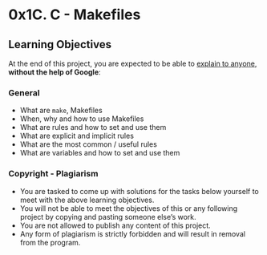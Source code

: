 # 0x1C. C - Makefiles

## Learning Objectives

At the end of this project, you are expected to be able to <a href="/rltoken/u_RzOFqA4lSt5AdGRAfQ_w" title="explain to anyone" target="_blank">explain to anyone</a>, <strong>without the help of Google</strong>:

### General

- What are <code>make</code>, Makefiles
- When, why and how to use Makefiles
- What are rules and how to set and use them
- What are explicit and implicit rules
- What are the most common / useful rules
- What are variables and how to set and use them

### Copyright - Plagiarism

- You are tasked to come up with solutions for the tasks below yourself to meet with the above learning objectives.
- You will not be able to meet the objectives of this or any following project by copying and pasting someone else’s work.
- You are not allowed to publish any content of this project.
- Any form of plagiarism is strictly forbidden and will result in removal from the program.
